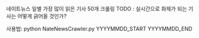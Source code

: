 네이트뉴스 일별 가장 많이 읽은 기사 50개 크롤링
TODO : 실시간으로 화제가 되는 기사는 어떻게 긁어올 것인가?

사용법: python NateNewsCrawler.py YYYYMMDD_START YYYYMMDD_END

